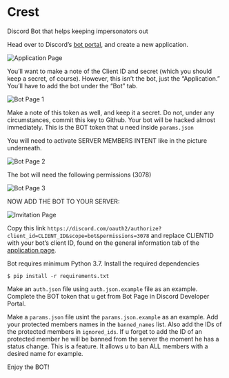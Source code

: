 # Crest
Discord Bot that helps keeping impersonators out

Head over to Discord’s [bot portal](https://discordapp.com/developers/applications/), and create a new application.

![Application Page](https://github.com/ciripel/crest/releases/download/data/001_app.png)

You’ll want to make a note of the Client ID and secret (which you should keep a secret, of course).
However, this isn’t the bot, just the “Application.” You’ll have to add the bot under the “Bot” tab.

![Bot Page 1](https://github.com/ciripel/crest/releases/download/data/002_bot1.png)

Make a note of this token as well, and keep it a secret. Do not, under any circumstances, commit this key to Github.
Your bot will be hacked almost immediately. This is the BOT token that u need inside `params.json`

You will need to activate SERVER MEMBERS INTENT like in the picture underneath.

![Bot Page 2](https://github.com/ciripel/crest/releases/download/data/003_bot2.png)

The bot will need the following permissions (3078)

![Bot Page 3](https://github.com/ciripel/crest/releases/download/data/004_bot3.png)

NOW ADD THE BOT TO YOUR SERVER:

![Invitation Page](https://github.com/ciripel/crest/releases/download/data/005_invitation_page.png)

Copy this link `https://discord.com/oauth2/authorize?client_id=CLIENT_ID&scope=bot&permissions=3078` and replace CLIENTID 
with your bot’s client ID, found on the general information tab of the [application page](https://discordapp.com/developers/applications/).

Bot requires minimum Python 3.7.
Install the required dependencies
```
$ pip install -r requirements.txt
```

Make an `auth.json` file using `auth.json.example` file as an example. Complete the BOT token that u get from Bot Page in Discord Developer Portal.

Make a `params.json` file usint the `params.json.example` as an example.
Add your protected members names in the `banned_names` list.
Also add the IDs of the protected members in `ignored_ids`.
If u forget to add the ID of an protected member he will be banned from the server the moment he has a status change.
This is a feature. It allows u to ban ALL members with a desired name for example.

Enjoy the BOT!

